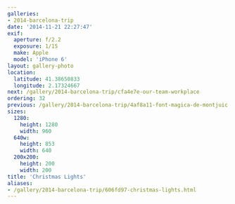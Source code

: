 ```yaml
---
galleries:
- 2014-barcelona-trip
date: '2014-11-21 22:27:47'
exif:
  aperture: f/2.2
  exposure: 1/15
  make: Apple
  model: 'iPhone 6'
layout: gallery-photo
location:
  latitude: 41.38650833
  longitude: 2.17324667
next: /gallery/2014-barcelona-trip/cfa4e7e-our-team-workplace
ordering: 32
previous: /gallery/2014-barcelona-trip/4af8a11-font-magica-de-montjuic
sizes:
  1280:
    height: 1280
    width: 960
  640w:
    height: 853
    width: 640
  200x200:
    height: 200
    width: 200
title: 'Christmas Lights'
aliases:
- /gallery/2014-barcelona-trip/606fd97-christmas-lights.html
---
```

